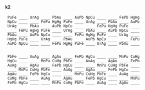 #### k2 

     PuFe ____ UrAg ____ PbAu ____ AuPb NpCu ____ ____ FePb HgHg 
     NpCu ____ ____ FePu HgHg PuFe ____ UrAg ____ PbAu ____ AuPb 
     UrAg ____ PbAu ____ AuPb NpCu ____ ____ FePu HgHg PuFe ____ 
     ____ FePu HgHg PuFe ____ UrAg ____ PbAu ____ AuPb NpCu ____ 
     PbAu ____ AuPb NpCu ____ ____ FePu HgHg PuFe ____ UrAg ____ 
     HgHg PuFe ____ UrAg ____ PbAu ____ AuPb NpCu ____ ____ FePu 
     AuPb NpCu ____ ____ FePu HgHg PuFe ____ UrAg ____ PbAu ____ 


     PbFe ____ AuAg ____ AgAu ____ FePb HgCu ____ ____ MnPu CuHg 
     HgCu ____ ____ MnPu CuHg PbFe ____ AuAg ____ AgAu ____ FePb 
     AuAg ____ AgAu ____ FePb HgCu ____ ____ MnPu CuHg PbFe ____ 
     ____ MnPu CuHg PbFe ____ AuAg ____ AgAu ____ FePb HgCu ____ 
     AgAu ____ FePb HgCu ____ ____ MnPu CuHg PbFe ____ AuAg ____ 
     CuMg PbFe ____ AuAg ____ AgAu ____ FePb HgCu ____ ____ MnPu 
     FePb HgCu ____ ____ MnPu CuHg PbFe ____ AuAg ____ AgAu ____ 

